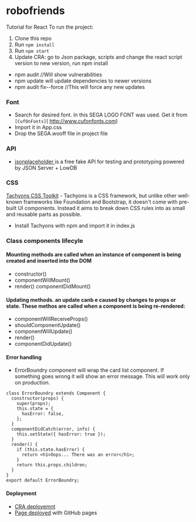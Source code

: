 # robofriends

Tutorial for React
To run the project:

1. Clone this repo
2. Run `npm install`
3. Run `npm start`
4. Update CRA: go to Json package, scripts and change the react script version to new version, run npm install

- npm audit //Will show vulnerabilities
- npm update will update dependencies to newer versions
- npm audit fix--force //This will force any new updates

### Font

- Search for desired font. In this SEGA LOGO FONT was used. Get it from `[CufOnFonts]`( http://www.cufonfonts.com)
- Import it in App.css
- Drop the SEGA.wooff file in project file

### API

- [jsonplaceholder ](https://jsonplaceholder.typicode.com/) is a free fake API for testing and prototyping powered by JSON Server + LowDB

### CSS

[Tachyons CSS Toolkit](https://tachyons.io/) - Tachyons is a CSS framework, but unlike other well-known frameworks like Foundation and Bootstrap, it doesn't come with pre-built UI components. Instead it aims to break down CSS rules into as small and reusable parts as possible.

- Install Tachyons with npm and import it in index.js

### Class components lifecyle

#### Mounting methods are called when an instance of component is being created and inserted into the DOM

- constructor()
- componentWillMount()
- render()
  componentDidMount()

#### Updating methods. an update canb e caused by changes to props or state. These methos are called when a component is being re-rendered:

- componentWillReceiveProps()
- shouldComponentUpdate()
- componentWillUpdate()
- render()
- componentDidUpdate()

#### Error handling

- ErrorBoundry component will wrap the card list component. If something goes wrong it will show an error message. This will work only on production.

```
class ErrorBoundry extends Component {
  constructor(props) {
    super(props);
    this.state = {
      hasError: false,
    };
  }
  componentDidCatch(error, info) {
    this.setState({ hasError: true });
  }
  render() {
    if (this.state.hasError) {
      return <h1>Oops... There was an error</h1>;
    }
    return this.props.children;
  }
}
export default ErrorBoundry;
```

#### Deployment

- [CRA deployemnt](https://create-react-app.dev/docs/deployment/#github-pages-https-pagesgithubcom)
- [Page deployed](https://sandracoburn.github.io/robofriends/) with GitHub pages
